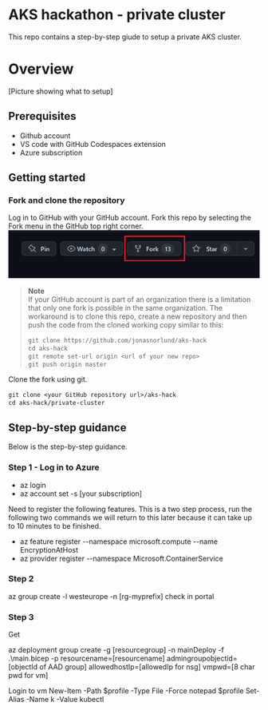 # AKS hackathon - private cluster

This repo contains a step-by-step giude to setup a private AKS cluster. 

# Overview

[Picture showing what to setup]


## Prerequisites 

- Github account
- VS code with GitHub Codespaces extension
- Azure subscription 

## Getting started

### Fork and clone the repository

Log in to GitHub with your GitHub account. Fork this repo by selecting the Fork menu in the GitHub top right corner.
![fork](img/fork.png)

> **Note**<br>
> If your GitHub account is part of an organization there is a limitation that only one fork is possible in the same organization. The workaround is to clone this repo, create a new repository and then push the code from the cloned working copy similar to this:
>
>  ``` shell
>  git clone https://github.com/jonasnorlund/aks-hack
>  cd aks-hack
>  git remote set-url origin <url of your new repo>
>  git push origin master
>  ```
>

Clone the fork using git. 
```shell
git clone <your GitHub repository url>/aks-hack
cd aks-hack/private-cluster 
```


## Step-by-step guidance

Below is the step-by-step guidance. 

### Step 1 - Log in to Azure

- az login
- az account set -s [your subscription]

Need to register the following features. This is a two step process, run the following two commands we will return to this later because it can take up to 10 minutes to be finished.

- az feature register --namespace microsoft.compute --name EncryptionAtHost
- az provider register --namespace Microsoft.ContainerService

### Step 2

az group create -l westeurope -n [rg-myprefix]
check in portal

### Step 3 

Get 



az deployment group create -g [resourcegroup] -n mainDeploy -f .\main.bicep -p resourcename=[resourcename] admingroupobjectid=[objectId of AAD group]  allowedhostIp=[allowedIp for nsg] vmpwd=[8 char pwd for vm]

Login to vm
New-Item -Path $profile -Type File -Force 
notepad $profile
Set-Alias -Name k -Value kubectl
